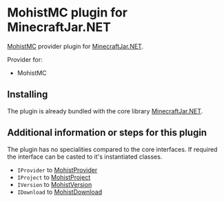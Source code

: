 MohistMC plugin for MinecraftJar.NET
======

[MohistMC](https://mohistmc.com/) provider plugin for [MinecraftJar.NET](../../README.md).

Provider for:
- MohistMC

## Installing

The plugin is already bundled with the core library [MinecraftJar.NET](../../README.md).

## Additional information or steps for this plugin

The plugin has no specialities compared to the core interfaces.
If required the interface can be casted to it's instantiated classes.

- `IProvider` to [MohistProvider](MohistProvider.cs)
- `IProject` to [MohistProject](Model/MohistProject.cs)
- `IVersion` to [MohistVersion](Model/MohistVersion.cs)
- `IDownload` to [MohistDownload](Model/MohistDownload.cs)